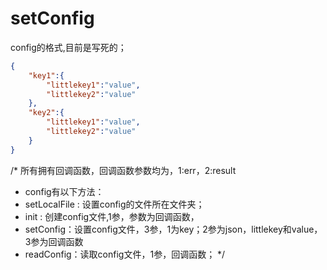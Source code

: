 # setConfig

config的格式,目前是写死的；

```json
{
	"key1":{
		"littlekey1":"value",
		"littlekey2":"value"
	},
	"key2":{
		"littlekey1":"value",
		"littlekey2":"value"		
	}
}
```


/* 所有拥有回调函数，回调函数参数均为，1:err，2:result
* config有以下方法：
* setLocalFile : 设置config的文件所在文件夹；
* init : 创建config文件,1参，参数为回调函数，
*  setConfig：设置config文件，3参，1为key；2参为json，littlekey和value，3参为回调函数
* readConfig：读取config文件，1参，回调函数；
*/
